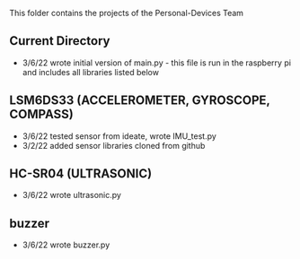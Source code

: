This folder contains the projects of the Personal-Devices Team

## Current Directory

- 3/6/22 wrote initial version of main.py - this file is run in the raspberry pi and includes all libraries listed below

## LSM6DS33 (ACCELEROMETER, GYROSCOPE, COMPASS)

- 3/6/22 tested sensor from ideate, wrote IMU_test.py
- 3/2/22 added sensor libraries cloned from github

## HC-SR04 (ULTRASONIC)

- 3/6/22 wrote ultrasonic.py

## buzzer

- 3/6/22 wrote buzzer.py